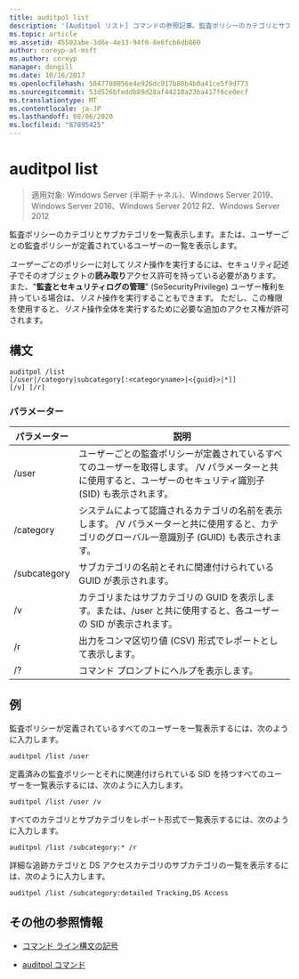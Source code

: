 ```yaml
---
title: auditpol list
description: '[Auditpol リスト] コマンドの参照記事。監査ポリシーのカテゴリとサブカテゴリを一覧表示したり、ユーザーごとの監査ポリシーが定義されているユーザーの一覧を表示したりします。'
ms.topic: article
ms.assetid: 45502abe-3d6e-4e13-94f0-8e6fcb6db860
author: coreyp-at-msft
ms.author: coreyp
manager: dongill
ms.date: 10/16/2017
ms.openlocfilehash: 5047708056e4e926dc917b80b4b0a41ce5f9d773
ms.sourcegitcommit: 53d526bfeddb89d28af44210a23ba417f6ce0ecf
ms.translationtype: MT
ms.contentlocale: ja-JP
ms.lasthandoff: 08/06/2020
ms.locfileid: "87895425"
---
```

# <a name="auditpol-list"></a>auditpol list

> 適用対象: Windows Server (半期チャネル)、Windows Server 2019、Windows Server 2016、Windows Server 2012 R2、Windows Server 2012

監査ポリシーのカテゴリとサブカテゴリを一覧表示します。または、ユーザーごとの監査ポリシーが定義されているユーザーの一覧を表示します。

*ユーザーごと*のポリシーに対して*リスト*操作を実行するには、セキュリティ記述子でそのオブジェクトの**読み取り**アクセス許可を持っている必要があります。 また、"**監査とセキュリティログの管理**" (SeSecurityPrivilege) ユーザー権利を持っている場合は、*リスト*操作を実行することもできます。 ただし、この権限を使用すると、*リスト*操作全体を実行するために必要な追加のアクセス権が許可されます。

## <a name="syntax"></a>構文

```
auditpol /list
[/user|/category|subcategory[:<categoryname>|<{guid}>|*]]
[/v] [/r]
```

### <a name="parameters"></a>パラメーター

| パラメーター | 説明 |
| ------- | -------- |
| /user | ユーザーごとの監査ポリシーが定義されているすべてのユーザーを取得します。 /V パラメーターと共に使用すると、ユーザーのセキュリティ識別子 (SID) も表示されます。 |
| /category | システムによって認識されるカテゴリの名前を表示します。 /V パラメーターと共に使用すると、カテゴリのグローバル一意識別子 (GUID) も表示されます。 |
| /subcategory | サブカテゴリの名前とそれに関連付けられている GUID が表示されます。 |
| /v | カテゴリまたはサブカテゴリの GUID を表示します。または、/user と共に使用すると、各ユーザーの SID が表示されます。 |
| /r | 出力をコンマ区切り値 (CSV) 形式でレポートとして表示します。 |
| /? | コマンド プロンプトにヘルプを表示します。 |

## <a name="examples"></a>例

監査ポリシーが定義されているすべてのユーザーを一覧表示するには、次のように入力します。

```
auditpol /list /user
```

定義済みの監査ポリシーとそれに関連付けられている SID を持つすべてのユーザーを一覧表示するには、次のように入力します。

```
auditpol /list /user /v
```

すべてのカテゴリとサブカテゴリをレポート形式で一覧表示するには、次のように入力します。

```
auditpol /list /subcategory:* /r
```

詳細な追跡カテゴリと DS アクセスカテゴリのサブカテゴリの一覧を表示するには、次のように入力します。

```
auditpol /list /subcategory:detailed Tracking,DS Access
```

## <a name="additional-references"></a>その他の参照情報

- [コマンド ライン構文の記号](command-line-syntax-key.md)

- [auditpol コマンド](auditpol.md)
